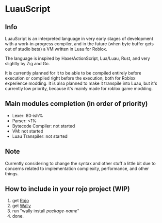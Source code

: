 # LuauScript

## Info

LuauScript is an interpreted language in very early stages of development with a work-in-progress compiler, and in the future (when byte buffer gets out of studio beta) a VM written in Luau for Roblox.

The language is inspired by  Haxe/ActionScript, Lua/Luau, Rust, and very slightly by Zig and Go.

It is currently planned for it to be able to be compiled entirely before execution or compiled right before the execution, both for Roblox experience modding. It is also planned to make it transpile into Luau, but it's currently low priority, because it's mainly made for roblox game modding.

## Main modules completion (in order of priority)

- Lexer: 80-ish%
- Parser: <1%
- Bytecode Compiler: not started
- VM: not started
- Luau Transpiler: not started

## Note

Currently considering to change the syntax and other stuff a little bit due to concerns related to implementation complexity, performance, and other things.

## How to include in your rojo project (WIP)

1. get [Rojo](https://rojo.space)
2. get [Wally](https://wally.run)
3. run "wally install *package-name*"
4. done.
